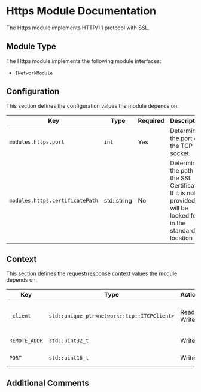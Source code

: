 # Https Module Documentation

The Https module implements HTTP/1.1 protocol with SSL.

## Module Type

The Https module implements the following module interfaces:
- `INetworkModule`

## Configuration

This section defines the configuration values the module depends on.

| Key                  | Type | Required | Description                            |
|----------------------|------|----------|----------------------------------------|
| `modules.https.port` |`int`| Yes      | Determines the port of the TCP socket. |
 | `modules.https.certificatePath` | std::string | No | Determines the path to the SSL Certificate. If it is not provided, il will be looked for in the standard location|            
## Context

This section defines the request/response context values the module depends on.

| Key | Type                                        | Actions      | Description                                    |
|-----|---------------------------------------------|--------------|------------------------------------------------|
|`_client`| `std::unique_ptr<network::tcp::ITCPClient>` | Read + Write | A pointer to the client which sent the request | 
| `REMOTE_ADDR` | `std::uint32_t`                             | Write        | The client's ip address                        |
| `PORT` | `std::uint16_t`                             | Write | The client's port| 
## Additional Comments
